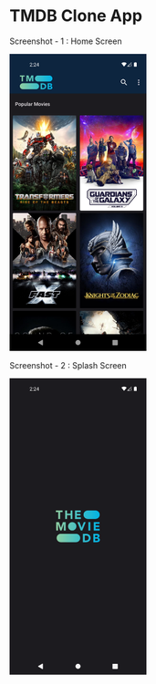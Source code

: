 # TMDB Clone App


Screenshot - 1 : Home Screen

<img src="/screenshots/Screenshot_1689454457.png" width="240" >

Screenshot - 2 : Splash Screen

<img src="/screenshots/Screenshot_1689454466.png" width="240" >
